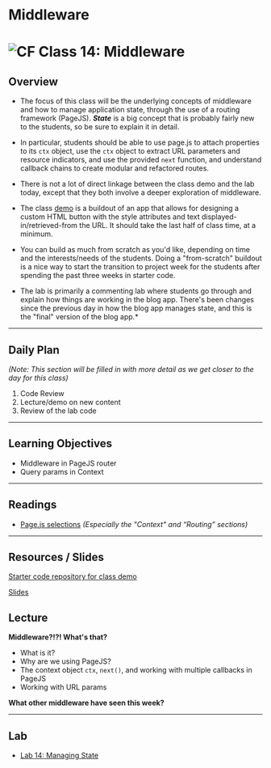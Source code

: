 # Middleware

![CF](https://i.imgur.com/7v5ASc8.png)  Class 14: Middleware
=======
## Overview

- The focus of this class will be the underlying concepts of middleware and how to manage application state, through the use of a routing framework (PageJS). ***State*** is a big concept that is probably fairly new to the students, so be sure to explain it in detail.

- In particular, students should be able to use page.js to attach properties to its `ctx` object, use the `ctx` object to extract URL parameters and resource indicators, and use the provided `next` function, and understand callback chains to create modular and refactored routes.

- There is not a lot of direct linkage between the class demo and the lab today, except that they both involve a deeper exploration of middleware.

- The class [demo](demos/button-builder) is a buildout of an app that allows for designing a custom HTML button with the style attributes and text displayed-in/retrieved-from the URL. It should take the last half of class time, at a minimum.

- You can build as much from scratch as you'd like, depending on time and the interests/needs of the students. Doing a "from-scratch" buildout is a nice way to start the transition to project week for the students after spending the past three weeks in starter code.

- The lab is primarily a commenting lab where students go through and explain how things are working in the blog app. There's been changes since the previous day in how the blog app manages state, and this is the "final" version of the blog app.*

---

## Daily Plan

*(Note: This section will be filled in with more detail as we get closer to the day for this class)*
1. Code Review
2. Lecture/demo on new content
3. Review of the lab code

---

## Learning Objectives

* Middleware in PageJS router
* Query params in Context

---

## Readings

* [Page.js selections](https://github.com/visionmedia/page.js#context) *(Especially the "Context" and “Routing” sections)*

---

## Resources / Slides

[Starter code repository for class demo](https://github.com/codefellows/301-14-middleware-demo)


[Slides](https://www.icloud.com/keynote/000IXTGU56Elt32vtEl1npMvQ#Code_301_-_Class_14)

## Lecture <Topic>


**Middleware?!?! What's that?**
  - What is it?
  - Why are we using PageJS?
  - The context object `ctx`, `next()`, and working with multiple callbacks in PageJS
  - Working with URL params

**What other middleware have seen this week?**

---

## Lab

- [Lab 14: Managing State](../../labs/14-managing-state/README.md)
